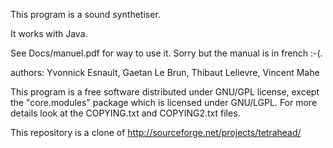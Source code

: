  This program is a sound synthetiser.
 
 It works with Java.
 
 See Docs/manuel.pdf for way to use it. Sorry but the manual is in french :-(.
 
 authors: Yvonnick Esnault, Gaetan Le Brun, Thibaut Lelievre, Vincent Mahe
 
 This program is a free software distributed under GNU/GPL license,
 except the "core.modules" package which is licensed under GNU/LGPL. 
 For more details look at the COPYING.txt and COPYING2.txt files.

This repository is a clone of http://sourceforge.net/projects/tetrahead/
